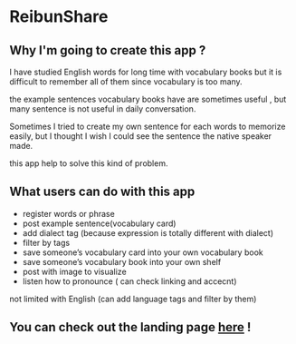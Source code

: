 # ReibunShare
## Why I'm going to create this app ?
I have studied English words for long time with vocabulary books but it is difficult to remember all of them since vocabulary is too many.

the example sentences vocabulary books have are sometimes useful , but many sentence is not useful in daily conversation. 

Sometimes I tried to create my own sentence for each words to memorize easily, but I thought I wish I could see the sentence the native speaker made.

this app help to solve this kind of problem.

## What users can do with this app

- register words or phrase
- post example sentence(vocabulary card) 
- add dialect tag (because expression is totally different with dialect)
- filter by tags
- save someone’s vocabulary card into your own vocabulary book
- save someone’s vocabulary book into your own shelf
- post with image  to visualize
- listen how to pronounce ( can check linking and accecnt)

 not limited with English (can add language tags and filter by them)

## You can check out the landing page [here](https://reibunshare-landing.vercel.app/) !


